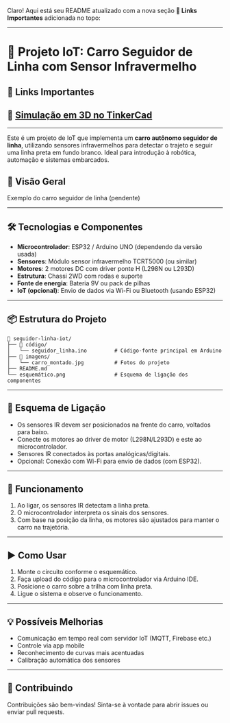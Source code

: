 Claro! Aqui está seu README atualizado com a nova seção **🔗 Links Importantes** adicionada no topo:

---

# 🚗 Projeto IoT: Carro Seguidor de Linha com Sensor Infravermelho

## 🔗 Links Importantes

## 🔧 [Simulação em 3D no TinkerCad](https://www.tinkercad.com/things/fIo4fI4Vcfz-copy-of-speed-line-follower-robot-v4?sharecode=nArqtL2eGQSuooyKRuTVUidTz7WWIeUg9Up54wJF2s8)

---

Este é um projeto de IoT que implementa um **carro autônomo seguidor de linha**, utilizando sensores infravermelhos para detectar o trajeto e seguir uma linha preta em fundo branco. Ideal para introdução à robótica, automação e sistemas embarcados.

## 📸 Visão Geral

Exemplo do carro seguidor de linha (pendente)<!-- substitua por uma imagem real do projeto -->

---

## 🛠️ Tecnologias e Componentes

* **Microcontrolador**: ESP32 / Arduino UNO (dependendo da versão usada)
* **Sensores**: Módulo sensor infravermelho TCRT5000 (ou similar)
* **Motores**: 2 motores DC com driver ponte H (L298N ou L293D)
* **Estrutura**: Chassi 2WD com rodas e suporte
* **Fonte de energia**: Bateria 9V ou pack de pilhas
* **IoT (opcional)**: Envio de dados via Wi-Fi ou Bluetooth (usando ESP32)

---

## 📦 Estrutura do Projeto

```
📁 seguidor-linha-iot/
├── 📂 código/
│   └── seguidor_linha.ino         # Código-fonte principal em Arduino
├── 📂 imagens/
│   └── carro_montado.jpg          # Fotos do projeto
├── README.md
└── esquemático.png                # Esquema de ligação dos componentes
```

---

## 🔌 Esquema de Ligação

* Os sensores IR devem ser posicionados na frente do carro, voltados para baixo.
* Conecte os motores ao driver de motor (L298N/L293D) e este ao microcontrolador.
* Sensores IR conectados às portas analógicas/digitais.
* Opcional: Conexão com Wi-Fi para envio de dados (com ESP32).

---

## 🚦 Funcionamento

1. Ao ligar, os sensores IR detectam a linha preta.
2. O microcontrolador interpreta os sinais dos sensores.
3. Com base na posição da linha, os motores são ajustados para manter o carro na trajetória.

---

## ▶️ Como Usar

1. Monte o circuito conforme o esquemático.
2. Faça upload do código para o microcontrolador via Arduino IDE.
3. Posicione o carro sobre a trilha com linha preta.
4. Ligue o sistema e observe o funcionamento.

---

## 💡 Possíveis Melhorias

* Comunicação em tempo real com servidor IoT (MQTT, Firebase etc.)
* Controle via app mobile
* Reconhecimento de curvas mais acentuadas
* Calibração automática dos sensores

---

## 🤝 Contribuindo

Contribuições são bem-vindas! Sinta-se à vontade para abrir issues ou enviar pull requests.


